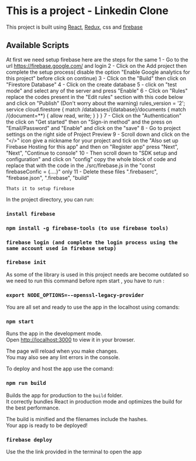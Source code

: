 # This is a project - Linkedin Clone

This project is built using [React](https://beta.reactjs.org), [Redux](https://redux.js.org/), css and [firebase](https://firebase.google.com/docs)

## Available Scripts

At first we need setup firebase here are the steps for the same
1 - Go to the url https://firebase.google.com/ and login
2 - Click on the Add project then complete the setup process( disable the option "Enable Google analytics for this project" before click on continue)
3 - Click on the "Build" then click on "Firestore Database"
4 - Click on the create database
5 - click on "test mode" and select any of the server and press "Enable"
6 - Click on "Rules" replace the codes present in the "Edit rules" section with this code below and click on "Publish" (Don't worry about the warning)
rules_version = '2';
service cloud.firestore {
match /databases/{database}/documents {
match /{document=\*\*} {
allow read, write;
}
}
}
7 - Click on the "Authentication" the click on "Get started" then on "Sign-in method" and the press on "Email/Password" and "Enable" and click on the "save"
8 - Go to project settings on the right side of Project Preview
9 - Scroll down and click on the "</>" icon give a nickname for your project and tick on the "Also set up Firebase Hosting for this app" and then on "Register app" press "Next", "Next", "Continue to console"
10 - Then scroll down to "SDK setup and configuration" and click on "config" copy the whole block of code and replace that with the code in the ./src/firebase.js in the "const firebaseConfic = {....}" only
11 - Delete these files ".firebaserc", "firebase.json", ".firebase", "build"

    Thats it to setup firebase

In the project directory, you can run:

### `install firebase`

### `npm install -g firebase-tools (to use firebase tools)`

### `firebase login (and complete the login process using the same account used in firebase setup)`

### `firebase init`

As some of the library is used in this project needs are become outdated so we need to run this command before npm start
, you have to run :

### `export NODE_OPTIONS=--openssl-legacy-provider`

You are all set and ready to use the app in the localhost using comands:

### `npm start`

Runs the app in the development mode.\
Open [http://localhost:3000](http://localhost:3000) to view it in your browser.

The page will reload when you make changes.\
You may also see any lint errors in the console.

To deploy and host the app use the comand:

### `npm run build`

Builds the app for production to the `build` folder.\
It correctly bundles React in production mode and optimizes the build for the best performance.

The build is minified and the filenames include the hashes.\
Your app is ready to be deployed!

### `firebase deploy`

Use the the link provided in the terminal to open the app
